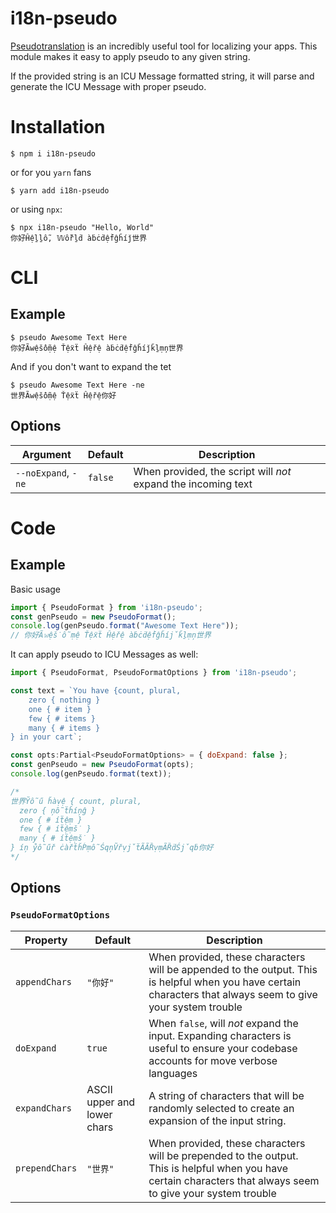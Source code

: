 # i18n-pseudo

[Pseudotranslation](https://en.wikipedia.org/wiki/Pseudotranslation) is an incredibly useful tool for localizing your apps. This module makes it easy to apply pseudo to any given string.

If the provided string is an ICU Message formatted string, it will parse and generate the ICU Message with proper pseudo.

# Installation

```shell
$ npm i i18n-pseudo
```

or for you `yarn` fans

```shell
$ yarn add i18n-pseudo
```

or using `npx`:
```
$ npx i18n-pseudo "Hello, World"
你好Ĥệḻḻỗ, 𝕎ỗřḻḋ àḃċḋệḟĝȟíǰ世界
```

# CLI

## Example

```shell
$ pseudo Awesome Text Here
你好Ã𝚠ệṧỗṃệ Ťệẍẗ Ĥệřệ àḃċḋệḟĝȟíǰǩḻṃņ世界
```

And if you don't want to expand the tet

```shell
$ pseudo Awesome Text Here -ne
世界Ã𝚠ệṧỗṃệ Ťệẍẗ Ĥệřệ你好
```

## Options

| Argument            | Default | Description |
| ------------------- | ------- | ----------- |
| `--noExpand`, `-ne` | `false` | When provided, the script will _not_ expand the incoming text |

# Code

## Example

Basic usage

```javascript
import { PseudoFormat } from 'i18n-pseudo';
const genPseudo = new PseudoFormat();
console.log(genPseudo.format("Awesome Text Here"));
// 你好Ã𝚠ệṧỗṃệ Ťệẍẗ Ĥệřệ àḃċḋệḟĝȟíǰǩḻṃņ世界
```

It can apply pseudo to ICU Messages as well:

```javascript
import { PseudoFormat, PseudoFormatOptions } from 'i18n-pseudo';

const text = `You have {count, plural,
    zero { nothing }
    one { # item }
    few { # items }
    many { # items }
} in your cart`;

const opts:Partial<PseudoFormatOptions> = { doExpand: false };
const genPseudo = new PseudoFormat(opts);
console.log(genPseudo.format(text));

/*
世界Ỹỗű ȟàṿệ { count, plural,
  zero { ņỗẗȟíņĝ }
  one { # íẗệṃ }
  few { # íẗệṃṧ }
  many { # íẗệṃṧ }
} íņ ẙỗűř ċàřẗȟṔṃỗŚqņṼřṿǰẗÃÃȐṿṃÃȐḋŚǰqḃ你好
*/
```

## Options

### `PseudoFormatOptions`

| Property      | Default | Description |
| ------------- | ------- | ----------- |
| `appendChars` | `"你好"` | When provided, these characters will be appended to the output. This is helpful when you have certain characters that always seem to give your system trouble
| `doExpand`    | `true`  | When `false`, will _not_ expand the input. Expanding characters is useful to ensure your codebase accounts for move verbose languages
| `expandChars`    | ASCII upper and lower chars  | A string of characters that will be randomly selected to create an expansion of the input string.
| `prependChars` | `"世界"` | When provided, these characters will be prepended to the output. This is helpful when you have certain characters that always seem to give your system trouble